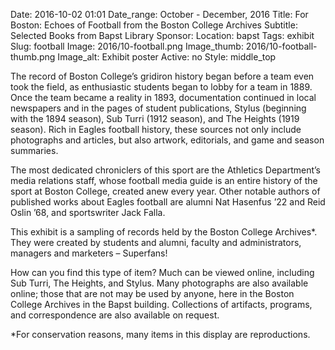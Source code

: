 Date: 2016-10-02 01:01 
Date_range: October - December, 2016
Title: For Boston: Echoes of Football from the Boston College Archives 
Subtitle: Selected Books from Bapst Library
Sponsor:
Location: bapst
Tags: exhibit
Slug: football
Image: 2016/10-football.png
Image_thumb: 2016/10-football-thumb.png
Image_alt: Exhibit poster
Active: no
Style: middle_top

The record of Boston College’s gridiron history began before a team even took the field, as enthusiastic students began to lobby for a team in 1889. Once the team became a reality in 1893, documentation continued in local newspapers and in the pages of student publications, Stylus (beginning with the 1894 season), Sub Turri (1912 season), and The Heights (1919 season). Rich in Eagles football history, these sources not only include photographs and articles, but also artwork, editorials, and game and season summaries. 

The most dedicated chroniclers of this sport are the Athletics Department’s media relations staff, whose football media guide is an entire history of the sport at Boston College, created anew every year. Other notable authors of published works about Eagles football are alumni Nat Hasenfus ’22 and Reid Oslin ’68, and sportswriter Jack Falla.

This exhibit is a sampling of records held by the Boston College Archives*. They were created by students and alumni, faculty and administrators, managers and marketers – Superfans! 

How can you find this type of item? Much can be viewed online, including Sub Turri, The Heights, and Stylus. Many photographs are also available online; those that are not may be used by anyone, here in the Boston College Archives in the Bapst building. Collections of artifacts, programs, and correspondence are also available on request. 

*For conservation reasons, many items in this display are reproductions.
